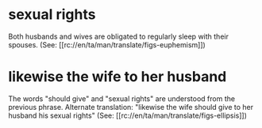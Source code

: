 # sexual rights

Both husbands and wives are obligated to regularly sleep with their spouses. (See: [[rc://en/ta/man/translate/figs-euphemism]])

# likewise the wife to her husband

The words "should give" and "sexual rights" are understood from the previous phrase. Alternate translation: "likewise the wife should give to her husband his sexual rights" (See: [[rc://en/ta/man/translate/figs-ellipsis]])

